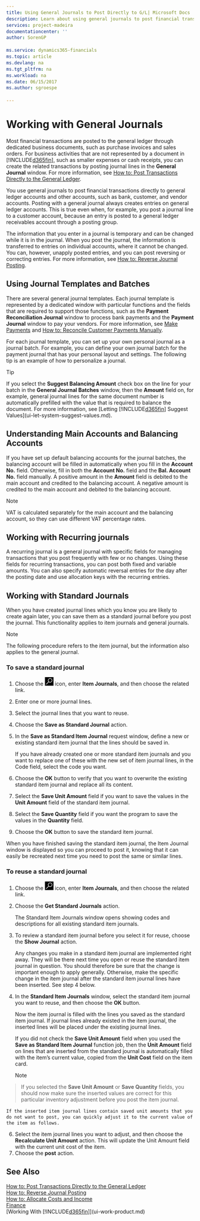 ```yaml
---
title: Using General Journals to Post Directly to G/L| Microsoft Docs
description: Learn about using general journals to post financial transactions to general ledger accounts and other accounts, such as bank and vendor accounts.
services: project-madeira
documentationcenter: ''
author: SorenGP

ms.service: dynamics365-financials
ms.topic: article
ms.devlang: na
ms.tgt_pltfrm: na
ms.workload: na
ms.date: 06/15/2017
ms.author: sgroespe

---
```

# Working with General Journals
Most financial transactions are posted to the general ledger through dedicated business documents, such as purchase invoices and sales orders. For business activities that are not represented by a document in [!INCLUDE[d365fin](includes/d365fin_md.md)], such as smaller expenses or cash receipts, you can create the related transactions by posting journal lines in the **General Journal** window. For more information, see [How to: Post Transactions Directly to the General Ledger](finance-how-post-transactions-directly.md).

You use general journals to post financial transactions directly to general ledger accounts and other accounts, such as bank, customer, and vendor accounts. Posting with a general journal always creates entries on general ledger accounts. This is true even when, for example, you post a journal line to a customer account, because an entry is posted to a general ledger receivables account through a posting group.

The information that you enter in a journal is temporary and can be changed while it is in the journal. When you post the journal, the information is transferred to entries on individual accounts, where it cannot be changed. You can, however, unapply posted entries, and you can post reversing or correcting entries. For more information, see [How to: Reverse Journal Posting](finance-how-reverse-journal-posting.md).

## Using Journal Templates and Batches
There are several general journal templates. Each journal template is represented by a dedicated window with particular functions and the fields that are required to support those functions, such as the **Payment Reconciliation Journal** window to process bank payments and the **Payment Journal** window to pay your vendors. For more information, see [Make Payments](payables-make-payments.md) and [How to: Reconcile Customer Payments Manually](receivables-how-apply-sales-transactions-manually.md).

For each journal template, you can set up your own personal journal as a journal batch. For example, you can define your own journal batch for the payment journal that has your personal layout and settings. The following tip is an example of how to personalize a journal.

> [!TIP]  
> If you select the **Suggest Balancing Amount** check box on the line for your batch in the **General Journal Batches** window, then the **Amount** field on, for example, general journal lines for the same document number is automatically prefilled with the value that is required to balance the document. For more information, see [Letting [!INCLUDE[d365fin](includes/d365fin_md.md)] Suggest Values](ui-let-system-suggest-values.md).

## Understanding Main Accounts and Balancing Accounts
If you have set up default balancing accounts for the journal batches, the balancing account will be filled in automatically when you fill in the **Account No.** field. Otherwise, fill in both the **Account No.** field and the **Bal. Account No.** field manually. A positive amount in the **Amount** field is debited to the main account and credited to the balancing account. A negative amount is credited to the main account and debited to the balancing account.

> [!NOTE]  
>   VAT is calculated separately for the main account and the balancing account, so they can use different VAT percentage rates.

## Working with Recurring journals
A recurring journal is a general journal with specific fields for managing transactions that you post frequently with few or no changes. Using these fields for recurring transactions, you can post both fixed and variable amounts. You can also specify automatic reversal entries for the day after the posting date and use allocation keys with the recurring entries.

## Working with Standard Journals
When you have created journal lines which you know you are likely to create again later, you can save them as a standard journal before you post the journal. This functionality applies to item journals and general journals.

> [!NOTE]  
>   The following procedure refers to the item journal, but the information also applies to the general journal.

### To save a standard journal
1. Choose the ![Search for Page or Report](media/ui-search/search_small.png "Search for Page or Report icon") icon, enter **Item Journals**, and then choose the related link.
2. Enter one or more journal lines.
3. Select the journal lines that you want to reuse.
4. Choose the **Save as Standard Journal** action.
5. In the **Save as Standard Item Journal** request window, define a new or existing standard item journal that the lines should be saved in.

    If you have already created one or more standard item journals and you want to replace one of these with the new set of item journal lines, in the Code field, select the code you want.
6. Choose the **OK** button to verify that you want to overwrite the existing standard item journal and replace all its content.
7. Select the **Save Unit Amount** field if you want to save the values in the **Unit Amount** field of the standard item journal.
8. Select the **Save Quantity** field if you want the program to save the values in the **Quantity** field.
9. Choose the **OK** button to save the standard item journal.

When you have finished saving the standard item journal, the Item Journal window is displayed so you can proceed to post it, knowing that it can easily be recreated next time you need to post the same or similar lines.

### To reuse a standard journal
1. Choose the ![Search for Page or Report](media/ui-search/search_small.png "Search for Page or Report icon") icon, enter **Item Journals**, and then choose the related link.
2. Choose the **Get Standard Journals** action.

    The Standard Item Journals window opens showing codes and descriptions for all existing standard item journals.
3. To review a standard item journal before you select it for reuse, choose the **Show Journal** action.

    Any changes you make in a standard item journal are implemented right away. They will be there next time you open or reuse the standard item journal in question. You should therefore be sure that the change is important enough to apply generally. Otherwise, make the specific change in the item journal after the standard item journal lines have been inserted. See step 4 below.
4. In the **Standard Item Journals** window, select the standard item journal you want to reuse, and then choose the **OK** button.

    Now the item journal is filled with the lines you saved as the standard item journal. If journal lines already existed in the item journal, the inserted lines will be placed under the existing journal lines.

    If you did not check the **Save Unit Amount** field when you used the **Save as Standard Item Journal** function job, then the **Unit Amount** field on lines that are inserted from the standard journal is automatically filled with the item’s current value, copied from the **Unit Cost** field on the item card.

    > [!NOTE]  
>   If you selected the **Save Unit Amount** or **Save Quantity** fields, you should now make sure the inserted values are correct for this particular inventory adjustment before you post the item journal.

    If the inserted item journal lines contain saved unit amounts that you do not want to post, you can quickly adjust it to the current value of the item as follows.

6. Select the item journal lines you want to adjust, and then choose the **Recalculate Unit Amount** action. This will update the Unit Amount field with the current unit cost of the item.
7. Choose the **post** action.

## See Also
[How to: Post Transactions Directly to the General Ledger](finance-how-post-transactions-directly.md)  
[How to: Reverse Journal Posting](finance-how-reverse-journal-posting.md)  
[How to: Allocate Costs and Income](year-allocate-costs-income.md)  
[Finance](finance.md)  
[Working With [!INCLUDE[d365fin](includes/d365fin_md.md)]](ui-work-product.md)

